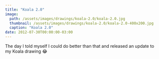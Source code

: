 ```yaml
---
title: "Koala 2.0"
image: 
  path: /assets/images/drawings/koala-2.0/koala-2.0.jpg
  thumbnail: /assets/images/drawings/koala-2.0/koala-2.0-400x200.jpg
  caption: "Koala 2.0"
date: 2012-07-30T00:00:00-03:00
---
```


The day I told myself I could do better than that and released an update to my Koala drawing 😂
